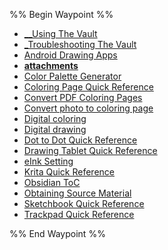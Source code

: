 %% Begin Waypoint %%
- [__Using The Vault](./__Using%20The%20Vault.md)
- [_Troubleshooting The Vault](./_Troubleshooting%20The%20Vault.md)
- [Android Drawing Apps](./Android%20Drawing%20Apps.md)
- **[attachments](./attachments/attachments.md)**
- [Color Palette Generator](./Color%20Palette%20Generator.md)
- [Coloring Page Quick Reference](./Coloring%20Page%20Quick%20Reference.md)
- [Convert PDF Coloring Pages](./Convert%20PDF%20Coloring%20Pages.md)
- [Convert photo to coloring page](./Convert%20photo%20to%20coloring%20page.md)
- [Digital coloring](./Digital%20coloring.md)
- [Digital drawing](./Digital%20drawing.md)
- [Dot to Dot Quick Reference](./Dot%20to%20Dot%20Quick%20Reference.md)
- [Drawing Tablet Quick Reference](./Drawing%20Tablet%20Quick%20Reference.md)
- [eInk Setting](./eInk%20Setting.md)
- [Krita Quick Reference](./Krita%20Quick%20Reference.md)
- [Obsidian ToC](./Obsidian%20ToC.md)
- [Obtaining Source Material](./Obtaining%20Source%20Material.md)
- [Sketchbook Quick Reference](./Sketchbook%20Quick%20Reference.md)
- [Trackpad Quick Reference](./Trackpad%20Quick%20Reference.md)

%% End Waypoint %%